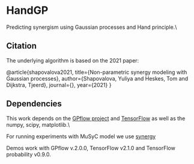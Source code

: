 # HandGP

Predicting synergism using Gaussian processes and Hand principle.\\

## Citation

The underlying algorithm is based on the 2021 paper:

@article{shapovalova2021,
  title={Non-parametric synergy modeling with Gaussian processes},
  author={Shapovalova, Yuliya and Heskes, Tom and Dijkstra, Tjeerd},
  journal={},
  year={2021}
}

## Dependencies

This work depends on the [GPflow project](https://www.gpflow.org/) and [TensorFlow](https://www.tensorflow.org/) as well as the numpy, scipy, matplotlib.\\

For running experiments with MuSyC model we use [synergy](https://pypi.org/project/synergy/)

Demos work with GPflow v.2.0.0, TensorFlow v2.1.0 and TensorFlow probability v0.9.0.
